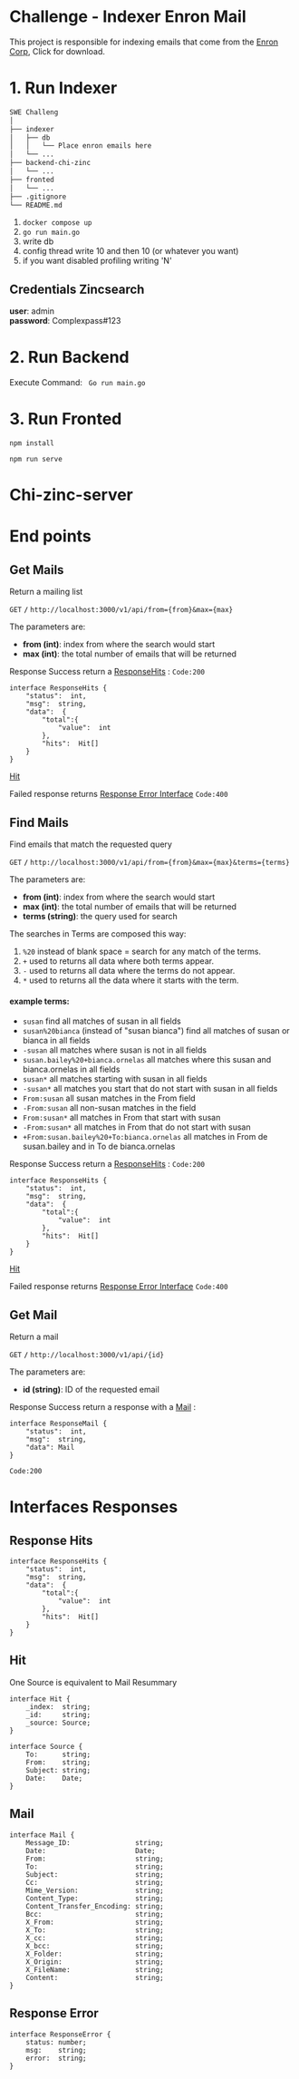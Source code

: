 # Challenge - Indexer Enron Mail

This project is responsible for indexing emails that come from the [Enron Corp](http://www.cs.cmu.edu/~enron/enron_mail_20110402.tgz), Click for download.

# 1. Run Indexer
  ```bash
  SWE Challeng
  │
  ├── indexer
  │   ├── db
  │   │   └── Place enron emails here
  │   └── ... 
  ├── backend-chi-zinc
  │   └── ... 
  ├── fronted
  │   └── ... 
  ├── .gitignore
  └── README.md
  ```
  1. ``` docker compose up ```
  2. ```go run main.go```
  3. write db
  4. config thread write 10 and then 10 (or whatever you want)
  5. if you want disabled  profiling writing 'N'

## Credentials Zincsearch
**user**: admin  
**password**: Complexpass#123

# 2. Run Backend
Execute Command:
``` Go run main.go```

# 3. Run Fronted
  ```
  npm install
  ```
  ```
  npm run serve
  ```


# Chi-zinc-server


# End points
## Get Mails

Return a mailing list

 
 <summary><code>GET</code> <code><b>/</b></code> <code>http://localhost:3000/v1/api/from={from}&max={max}</code></summary>

The parameters are:
- **from (int)**: index from where the search would start
- **max (int)**: the total number of emails that will be returned

Response Success return a [ResponseHits](#response-hits) :
`Code:200`
```  
interface ResponseHits {
	"status":  int,
	"msg":  string,
	"data":  {
		"total":{
			"value":  int
		},
		"hits":  Hit[]
	}
}
```
[Hit](#hit)

Failed response returns [Response Error Interface](#response-error) 
`Code:400`

## Find Mails

Find emails that match the requested query

 
 <summary><code>GET</code> <code><b>/</b></code> <code>http://localhost:3000/v1/api/from={from}&max={max}&terms={terms}</code></summary>

The parameters are:
- **from (int)**: index from where the search would start
- **max (int)**: the total number of emails that will be returned
- **terms (string)**: the query used for search

The searches in Terms are composed this way:

1)  `%20` instead of blank space = search for any match of the terms.
2)  `+` used to returns all data where both terms appear.
3)  `-` used to returns all data where the terms do not appear.
4) `*` used to returns all the data where it starts with the term.

#### example terms:
 - `susan`  find all matches of susan in all fields
 - `susan%20bianca` (instead of "susan bianca")  find all matches of susan or bianca in all fields
 - `-susan`  all matches where susan is not in all fields
 - `susan.bailey%20+bianca.ornelas`  all matches where this susan and bianca.ornelas in all fields
 - `susan*`  all matches starting with susan in all fields
 - `-susan*` all matches you start that do not start with susan in all fields
 - `From:susan`   all susan matches in the From field
 - `-From:susan`   all non-susan matches in the field
 - `From:susan*`  all matches in From that start with susan
 - `-From:susan*`  all matches in From that do not start with susan
 - `+From:susan.bailey%20+To:bianca.ornelas`  all matches in From de susan.bailey and in To de bianca.ornelas

Response Success return a [ResponseHits](#response-hits) :
`Code:200`
```  
interface ResponseHits {
	"status":  int,
	"msg":  string,
	"data":  {
		"total":{
			"value":  int
		},
		"hits":  Hit[]
	}
}
```
[Hit](#hit)

Failed response returns [Response Error Interface](#response-error) 
`Code:400`

## Get Mail

Return a mail

 
 <summary><code>GET</code> <code><b>/</b></code> <code>http://localhost:3000/v1/api/{id}</code></summary>

The parameters are:
- **id (string)**: ID of the requested email

Response Success return a response with a [Mail](#mail) :
```
interface ResponseMail {
	"status":  int,
	"msg":  string,
	"data": Mail
}
```

`Code:200`
 

# Interfaces Responses

## Response Hits

```
interface ResponseHits {
	"status":  int,
	"msg":  string,
	"data":  {
		"total":{
			"value":  int
		},
		"hits":  Hit[]
	}
}

```

## Hit

One Source is equivalent to Mail Resummary
```
interface Hit {
    _index:  string;
    _id:     string;
    _source: Source;
}

interface Source {
    To:      string;
    From:    string;
    Subject: string;
    Date:    Date;
}
```

## Mail
```
interface Mail {
    Message_ID:                string;
    Date:                      Date;
    From:                      string;
    To:                        string;
    Subject:                   string;
    Cc:                        string;
    Mime_Version:              string;
    Content_Type:              string;
    Content_Transfer_Encoding: string;
    Bcc:                       string;
    X_From:                    string;
    X_To:                      string;
    X_cc:                      string;
    X_bcc:                     string;
    X_Folder:                  string;
    X_Origin:                  string;
    X_FileName:                string;
    Content:                   string;
}
```

## Response Error

```
interface ResponseError {
    status: number;
    msg:    string;
    error:  string;
}

```

